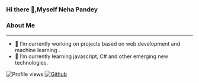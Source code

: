 ### Hi there 👋,Myself Neha Pandey


### About Me
-------------------------------------------------------------------------------------------

- 🔭 I’m currently working on projects based on web development and machine learning .
- 🌱 I’m currently learning javascript, C# and other emerging new technologies.

![Profile views](https://visitor-badge.glitch.me/badge?page_id=Neha-0407.Neha-0407)
[![Github](https://img.shields.io/github/followers/Neha-0407?label=Follow&style=social)](https://github.com/Neha-0407)



<!---
noob-starter/noob-starter is a ✨ special ✨ repository because its `README.md` (this file) appears on your GitHub profile.
You can click the Preview link to take a look at your changes.



<p align="center">
    <img width="200" src="https://github.com/noob-starter/Images/blob/main/happy-face.gif">
</p>

<h1> Hello Fellow < Developers/ >! <img src = "https://github.com/noob-starter/Images/blob/main/wave.gif" width = 30px> </h1> 
  
<p align='center'>
</p>


![Profile views](https://visitor-badge.glitch.me/badge?page_id=noob-starter.noob-starter)
[![Github](https://img.shields.io/github/followers/noob-starter?label=Follow&style=social)](https://github.com/noob-starter)

  <div size='20px'><h2> Hi! My name is <b> Pratik Yawalkar </b>. <br>Thank You for visiting and giving your precious time to view my GitHub Profile. :smile: </h2>
</div>
<br><br>
  <h2> <b> About Me </b> </h2>

<img width="55%" align="right" alt="Github" src="https://github.com/noob-starter/Images/blob/main/git-header.svg" />

- 🔭 I’m currently working on  MERN Technology.
  
- 🌱 I’m currently exploring Git, GitHub and Github Live Website Hosting.
  
- 👯 I’m looking forward for an Internship Opportunity.
  
- 💬 Ask me about Sql, Python, Embeded C, JavaScript.
  
- ⚡ Fact: " US Frontie " is the world's fastest supercomputer 2022.

<h2> Skills <img src = "https://github.com/noob-starter/Images/blob/main/giphy.webp" width = 30px> </h2>
<a href= https://github.com/noob-starter?tab=repositories&q=&type=&language=python&sort= > <img width ='60px' src ='https://github.com/noob-starter/Images/blob/main/python.svg'> </a>&nbsp;&nbsp;
<a href= https://github.com/noob-starter?tab=repositories&q=&type=&language=reactjs&sort= > <img width ='60px' src ='https://github.com/noob-starter/Images/blob/main/reactjs.svg'> </a>&nbsp;&nbsp;
<a href= https://github.com/noob-starter?tab=repositories&q=&type=&language=javascript&sort= > <img width ='60px' src ='https://github.com/noob-starter/Images/blob/main/javascript.svg'> </a>&nbsp;&nbsp;
<a href= https://github.com/noob-starter?tab=repositories&q=&type=&language=scikit&sort= > <img width ='60px' src ='https://github.com/noob-starter/Images/blob/main/scikit.svg'> </a>&nbsp;&nbsp;
<a href= https://github.com/noob-starter?tab=repositories&q=&type=&language=c&sort= > <img width ='60px' src ='https://github.com/noob-starter/Images/blob/main/c.svg'> </a>&nbsp;&nbsp;
<a href= https://github.com/noob-starter?tab=repositories&q=&type=&language=cpp&sort= > <img width ='60px' src ='https://github.com/noob-starter/Images/blob/main/cpp.svg'> </a>&nbsp;&nbsp;
<a href= https://github.com/noob-starter?tab=repositories&q=&type=&language=sqlite&sort= > <img width ='60px' src ='https://github.com/noob-starter/Images/blob/main/sqlite.svg'> </a>&nbsp;&nbsp;
<a href= https://github.com/noob-starter?tab=repositories&q=&type=&language=pytorch&sort= > <img width ='60px' src ='https://github.com/noob-starter/Images/blob/main/pytorch.svg'> </a>&nbsp;&nbsp;   
<a href= https://github.com/noob-starter?tab=repositories&q=&type=&language=css&sort= > <img width ='60px' src ='https://github.com/noob-starter/Images/blob/main/css.svg'> </a>&nbsp;&nbsp;
<a href= https://github.com/noob-starter?tab=repositories&q=&type=&language=html&sort= > <img width ='60px' src ='https://github.com/noob-starter/Images/blob/main/html.svg'> </a>&nbsp;&nbsp;
<a href= https://github.com/noob-starter?tab=repositories&q=&type=&language=android&sort= > <img width ='60px' src ='https://github.com/noob-starter/Images/blob/main/android.svg'> </a>

<h2> Connect with me <img src='https://github.com/noob-starter/Images/blob/main/handshake.gif' width="100px"> </h2>
<a href = ''> <img width = '32px' align= 'center' src="https://github.com/noob-starter/Images/blob/main/linked-in-alt.svg"/></a> 
<a href = ''> <img width = '32px' align= 'center' src="https://github.com/noob-starter/Images/blob/main/twitter.svg"/></a> 
<a href = ''> <img width = '32px' align= 'center' src="https://github.com/noob-starter/Images/blob/main/medium.svg"/></a> 
<a href = ''> <img width = '32px' align= 'center' src="https://github.com/noob-starter/Images/blob/main/portfolio.png"/></a> 
<a href = 'https://www.github.com/noob-starter'> <img width = '32px' align= 'center' src="https://github.com/noob-starter/Images/blob/main/github.svg"/></a>
  
<br>
<br>
  <br>
  
[![Pratik Yawalkar's GitHub Activity Graph](https://activity-graph.herokuapp.com/graph?username=noob-starter&theme=tokyonight)](https://git.io/praveenscience)

| ![Pratik Yawalkar's github stats](https://github-readme-stats.vercel.app/api?username=noob-starter&show_icons=true&theme=tokyonight) | ![Pratik Yawalkar's GitHub Streak](https://github-readme-streak-stats.herokuapp.com/?user=noob-starter&theme=tokyonight) |
| --- | --- |
| ![Top Langs](https://github-readme-stats.vercel.app/api/top-langs/?username=noob-starter&theme=tokyonight) | ![Github Stars](https://github-readme-stats.vercel.app/api?username=noob-starter&show_icons=true&locale=en&count_private=true&hide_rank=true&custom_title=My%20GitHub%20Stats&disable_animations=true&theme=tokyonight) |


![Jokes Card](https://readme-jokes.vercel.app/api?theme=tokyonight)


<br>


-----
Credits: [Pratik Yawalkar](https://github.com/noob-starter)

Last Edited on: 18/09/2022
-->
